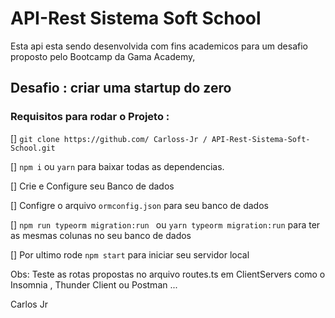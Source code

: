 # API-Rest Sistema Soft School

Esta api esta sendo desenvolvida com fins academicos para um desafio proposto pelo Bootcamp da Gama Academy, 

## Desafio : criar uma startup do zero

### Requisitos para rodar o Projeto :
 
 [] `git clone https://github.com/ Carloss-Jr / API-Rest-Sistema-Soft-School.git`
 
 [] `npm i` ou `yarn` para baixar todas as dependencias.
 
 [] Crie e Configure seu Banco de dados 
 
 [] Configre o arquivo `ormconfig.json` para seu banco de dados
 
 [] `npm run typeorm migration:run ` ou 
  	`yarn typeorm migration:run` para ter as mesmas colunas no seu banco de dados

  []  Por ultimo rode `npm start` para iniciar seu servidor local

  Obs: Teste as rotas propostas no arquivo routes.ts em  ClientServers como o Insomnia , Thunder Client ou Postman ...

Carlos Jr